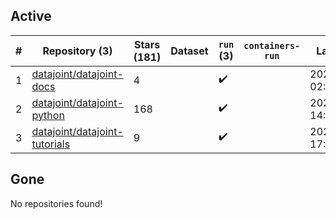 ## Active
| # | Repository (3) | Stars (181) | Dataset | `run` (3) | `containers-run` | Last Modified |
| --- | --- | --- | --- | --- | --- | --- |
| 1 | [datajoint/datajoint-docs](https://github.com/datajoint/datajoint-docs) | 4 |  | :heavy_check_mark: |  | 2024-09-22 02:50:31+00:00 |
| 2 | [datajoint/datajoint-python](https://github.com/datajoint/datajoint-python) | 168 |  | :heavy_check_mark: |  | 2024-10-11 14:51:29+00:00 |
| 3 | [datajoint/datajoint-tutorials](https://github.com/datajoint/datajoint-tutorials) | 9 |  | :heavy_check_mark: |  | 2024-09-27 17:20:16+00:00 |

## Gone
No repositories found!
